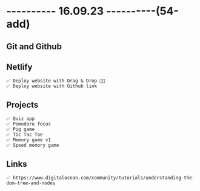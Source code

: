 # ---------- 16.09.23 ----------(54-add)

## Git and Github

## Netlify

    ✅ Deploy website with Drag & Drop 👍🏻
    ✅ Deploy website with Github link

## Projects

    ✅ Quiz app
    ✅ Pomodoro focus
    ✅ Pig game
    ✅ Tic Tac Toe
    ✅ Memory game v1
    ✅ Speed memory game

## Links

    ✅ https://www.digitalocean.com/community/tutorials/understanding-the-dom-tree-and-nodes
